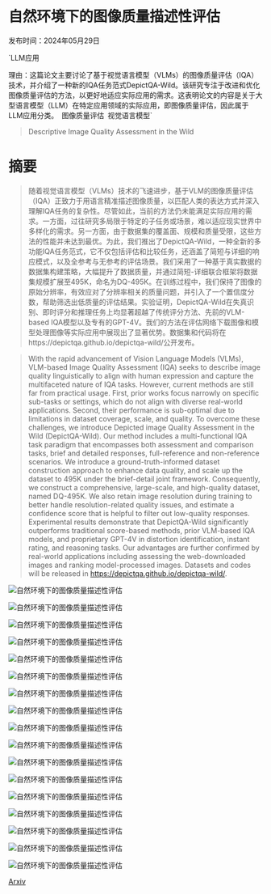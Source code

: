 # 自然环境下的图像质量描述性评估

发布时间：2024年05月29日

`LLM应用

理由：这篇论文主要讨论了基于视觉语言模型（VLMs）的图像质量评估（IQA）技术，并介绍了一种新的IQA任务范式DepictQA-Wild。该研究专注于改进和优化图像质量评估的方法，以更好地适应实际应用的需求。这表明论文的内容是关于大型语言模型（LLM）在特定应用领域的实际应用，即图像质量评估，因此属于LLM应用分类。` `图像质量评估` `视觉语言模型`

> Descriptive Image Quality Assessment in the Wild

# 摘要

> 随着视觉语言模型（VLMs）技术的飞速进步，基于VLM的图像质量评估（IQA）正致力于用语言精准描述图像质量，以匹配人类的表达方式并深入理解IQA任务的复杂性。尽管如此，当前的方法仍未能满足实际应用的需求。一方面，过往研究多局限于特定的子任务或场景，难以适应现实世界中多样化的需求。另一方面，由于数据集的覆盖面、规模和质量受限，这些方法的性能并未达到最优。为此，我们推出了DepictQA-Wild，一种全新的多功能IQA任务范式，它不仅包括评估和比较任务，还涵盖了简短与详细的响应模式，以及全参考与无参考的评估场景。我们采用了一种基于真实数据的数据集构建策略，大幅提升了数据质量，并通过简短-详细联合框架将数据集规模扩展至495K，命名为DQ-495K。在训练过程中，我们保持了图像的原始分辨率，有效应对了分辨率相关的质量问题，并引入了一个置信度分数，帮助筛选出低质量的评估结果。实验证明，DepictQA-Wild在失真识别、即时评分和推理任务上均显著超越了传统评分方法、先前的VLM-based IQA模型以及专有的GPT-4V。我们的方法在评估网络下载图像和模型处理图像等实际应用中展现出了显著优势。数据集和代码将在https://depictqa.github.io/depictqa-wild/公开发布。

> With the rapid advancement of Vision Language Models (VLMs), VLM-based Image Quality Assessment (IQA) seeks to describe image quality linguistically to align with human expression and capture the multifaceted nature of IQA tasks. However, current methods are still far from practical usage. First, prior works focus narrowly on specific sub-tasks or settings, which do not align with diverse real-world applications. Second, their performance is sub-optimal due to limitations in dataset coverage, scale, and quality. To overcome these challenges, we introduce Depicted image Quality Assessment in the Wild (DepictQA-Wild). Our method includes a multi-functional IQA task paradigm that encompasses both assessment and comparison tasks, brief and detailed responses, full-reference and non-reference scenarios. We introduce a ground-truth-informed dataset construction approach to enhance data quality, and scale up the dataset to 495K under the brief-detail joint framework. Consequently, we construct a comprehensive, large-scale, and high-quality dataset, named DQ-495K. We also retain image resolution during training to better handle resolution-related quality issues, and estimate a confidence score that is helpful to filter out low-quality responses. Experimental results demonstrate that DepictQA-Wild significantly outperforms traditional score-based methods, prior VLM-based IQA models, and proprietary GPT-4V in distortion identification, instant rating, and reasoning tasks. Our advantages are further confirmed by real-world applications including assessing the web-downloaded images and ranking model-processed images. Datasets and codes will be released in https://depictqa.github.io/depictqa-wild/.

![自然环境下的图像质量描述性评估](../../../paper_images/2405.18842/x1.png)

![自然环境下的图像质量描述性评估](../../../paper_images/2405.18842/x2.png)

![自然环境下的图像质量描述性评估](../../../paper_images/2405.18842/x3.png)

![自然环境下的图像质量描述性评估](../../../paper_images/2405.18842/x4.png)

![自然环境下的图像质量描述性评估](../../../paper_images/2405.18842/x5.png)

![自然环境下的图像质量描述性评估](../../../paper_images/2405.18842/x6.png)

![自然环境下的图像质量描述性评估](../../../paper_images/2405.18842/org.png)

![自然环境下的图像质量描述性评估](../../../paper_images/2405.18842/x7.png)

![自然环境下的图像质量描述性评估](../../../paper_images/2405.18842/x8.png)

![自然环境下的图像质量描述性评估](../../../paper_images/2405.18842/word_cloud.png)

![自然环境下的图像质量描述性评估](../../../paper_images/2405.18842/x9.png)

![自然环境下的图像质量描述性评估](../../../paper_images/2405.18842/example.png)

![自然环境下的图像质量描述性评估](../../../paper_images/2405.18842/x10.png)

![自然环境下的图像质量描述性评估](../../../paper_images/2405.18842/x11.png)

![自然环境下的图像质量描述性评估](../../../paper_images/2405.18842/x12.png)

![自然环境下的图像质量描述性评估](../../../paper_images/2405.18842/x13.png)

![自然环境下的图像质量描述性评估](../../../paper_images/2405.18842/x14.png)

[Arxiv](https://arxiv.org/abs/2405.18842)